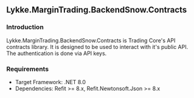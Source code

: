 ## Lykke.MarginTrading.BackendSnow.Contracts

### Introduction
Lykke.MarginTrading.BackendSnow.Contracts is Trading Core's API contracts library. It is designed to be used to interact with it's public API. 
The authentication is done via API keys.

### Requirements
- Target Framework: .NET 8.0
- Dependencies: Refit >= 8.x, Refit.Newtonsoft.Json >= 8.x
